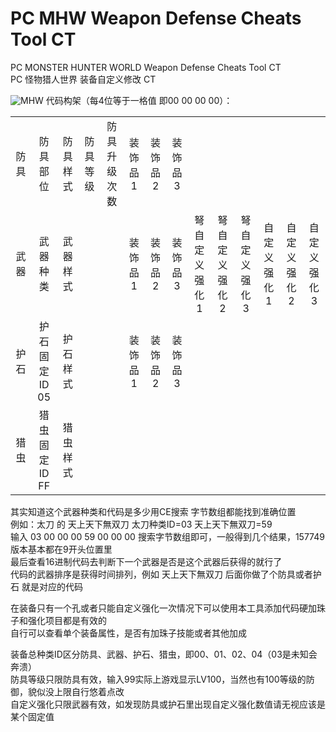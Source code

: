 # PC MHW Weapon Defense Cheats Tool CT
PC MONSTER HUNTER WORLD Weapon Defense Cheats Tool CT</br>
PC 怪物猎人世界 装备自定义修改 CT

<img src="https://i.imgur.com/1gS6Er8.jpg" alt="MHW"/>
代码构架（每4位等于一格值 即00 00 00 00）：<br>
<table>
  <tbody>
    <tr>
      <td><div align="center">防具</div></td>
      <td><div align="center">防具部位</div></td>
      <td><div align="center">防具样式</div></td>
      <td><div align="center">防具等级</div></td>
      <td><div align="center">防具升级次数</div></td>
      <td><div align="center">装饰品1</div></td>
      <td><div align="center">装饰品2</div></td>
      <td><div align="center">装饰品3</div></td>
      <td></td>
      <td></td>
      <td></td>
      <td></td>
      <td></td>
      <td></td>
    </tr>
    <tr>
      <td><div align="center">武器</div></td>
      <td><div align="center">武器种类</div></td>
      <td><div align="center">武器样式</div></td>
      <td></td>
      <td></td>
      <td><div align="center">装饰品1</div></td>
      <td><div align="center">装饰品2</div></td>
      <td><div align="center">装饰品3</div></td>
      <td><div align="center">弩自定义强化1</div></td>
      <td><div align="center">弩自定义强化2</div></td>
      <td><div align="center">弩自定义强化3</div></td>
      <td><div align="center">自定义强化1</div></td>
      <td><div align="center">自定义强化2</div></td>
      <td><div align="center">自定义强化3</div></td>
    </tr>
    <tr>
      <td><div align="center">护石</div></td>
      <td><div align="center">护石固定ID 05</div></td>
      <td><div align="center">护石样式</div></td>
      <td></td>
      <td></td>
      <td><div align="center">装饰品1</div></td>
      <td><div align="center">装饰品2</div></td>
      <td><div align="center">装饰品3</div></td>
      <td></td>
      <td></td>
      <td></td>
      <td></td>
      <td></td>
      <td></td>
    </tr>
    <tr>
      <td><div align="center">猎虫</div></td>
      <td><div align="center">猎虫固定ID FF</div></td>
      <td><div align="center">猎虫样式</div></td>
      <td></td>
      <td></td>
      <td></td>
      <td></td>
      <td></td>
      <td></td>
      <td></td>
      <td></td>
      <td></td>
      <td></td>
      <td></td>
    </tr>
  </tbody>
</table>
其实知道这个武器种类和代码是多少用CE搜索 字节数组都能找到准确位置<br>
例如：太刀 的 天上天下無双刀 太刀种类ID=03 天上天下無双刀=59<br>
输入 03 00 00 00 59 00 00 00 搜索字节数组即可，一般得到几个结果，157749版本基本都在9开头位置里<br>
最后查看16进制代码去判断下一个武器是否是这个武器后获得的就行了<br>
代码的武器排序是获得时间排列，例如 天上天下無双刀 后面你做了个防具或者护石 就是对应的代码<br>

在装备只有一个孔或者只能自定义强化一次情况下可以使用本工具添加代码硬加珠子和强化项目都是有效的<br>
自行可以查看单个装备属性，是否有加珠子技能或者其他加成

装备总种类ID区分防具、武器、护石、猎虫，即00、01、02、04（03是未知会奔溃）<br>
防具等级只限防具有效，输入99实际上游戏显示LV100，当然也有100等级的防御，貌似没上限自行悠着点改<br>
自定义强化只限武器有效，如发现防具或护石里出现自定义强化数值请无视应该是某个固定值<br>
